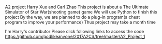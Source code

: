 A2 project
Harry Xue and Carl Zhao
This project is about a The Ultimate Simulator of Star War(shooting game) game
We will use Python to finish this project
By the way, we are planned to do a plug-in program(a cheat program to improve your performance)
Thus project may take a month time

I'm Harry's contributor
Please click following links to access the code
https://github.com/godlikeanyone/2017A2CS/tree/master/A2_Project_1
